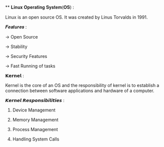 ** 𝐋𝐢𝐧𝐮𝐱 𝐎𝐩𝐞𝐫𝐚𝐭𝐢𝐧𝐠 𝐒𝐲𝐬𝐭𝐞𝐦(𝐎𝐒) :

Linux is an open source OS. It was created by Linus Torvalds in 1991.

𝑭𝒆𝒂𝒕𝒖𝒓𝒆𝒔 :

-> Open Source

-> Stability

-> Security Features

-> Fast Running of tasks

𝗞𝗲𝗿𝗻𝗲𝗹 :

Kernel is the core of an OS and the responsibility of kernel is to establish a connection between software applications and hardware of a computer.

𝙆𝙚𝙧𝙣𝙚𝙡 𝙍𝙚𝙨𝙥𝙤𝙣𝙨𝙞𝙗𝙞𝙡𝙞𝙩𝙞𝙚𝙨 :

1. Device Management

2. Memory Management

3. Process Management

4. Handling System Calls
